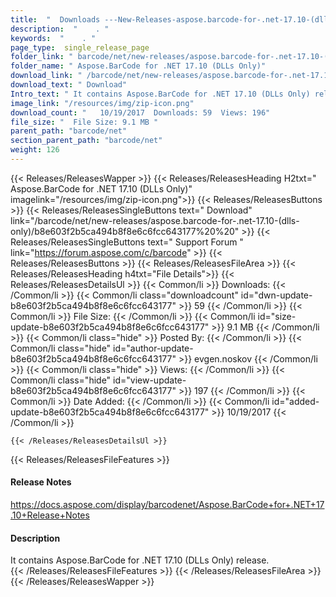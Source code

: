 ```yaml
---
title:  "  Downloads ---New-Releases-aspose.barcode-for-.net-17.10-(dlls-only) . " 
description:  "    . " 
keywords:  "    . " 
page_type:  single_release_page
folder_link: " barcode/net/new-releases/aspose.barcode-for-.net-17.10-(dlls-only)/"
folder_name: " Aspose.BarCode for .NET 17.10 (DLLs Only)"
download_link: " /barcode/net/new-releases/aspose.barcode-for-.net-17.10-(dlls-only)/b8e603f2b5ca494b8f8e6c6fcc643177"
download_text: " Download"
Intro_text: " It contains Aspose.BarCode for .NET 17.10 (DLLs Only) release."
image_link: "/resources/img/zip-icon.png"
download_count: "   10/19/2017  Downloads: 59  Views: 196"
file_size: "  File Size: 9.1 MB "
parent_path: "barcode/net"
section_parent_path: "barcode/net"
weight: 126 
---
```


{{< Releases/ReleasesWapper >}}
  {{< Releases/ReleasesHeading H2txt=" Aspose.BarCode for .NET 17.10 (DLLs Only)" imagelink="/resources/img/zip-icon.png">}}
  {{< Releases/ReleasesButtons >}}
    {{< Releases/ReleasesSingleButtons text=" Download" link="/barcode/net/new-releases/aspose.barcode-for-.net-17.10-(dlls-only)/b8e603f2b5ca494b8f8e6c6fcc643177%20%20" >}}
    {{< Releases/ReleasesSingleButtons text=" Support Forum " link="https://forum.aspose.com/c/barcode" >}}
  {{< Releases/ReleasesButtons >}}
  {{< Releases/ReleasesFileArea >}}
    {{< Releases/ReleasesHeading h4txt="File Details">}}
    {{< Releases/ReleasesDetailsUl >}}
            {{< Common/li  >}} Downloads: {{< /Common/li >}} 
      {{< Common/li class="downloadcount" id="dwn-update-b8e603f2b5ca494b8f8e6c6fcc643177" >}} 59 {{< /Common/li >}} 
      {{< Common/li  >}} File Size: {{< /Common/li >}} 
      {{< Common/li id="size-update-b8e603f2b5ca494b8f8e6c6fcc643177" >}} 9.1 MB {{< /Common/li >}} 
      {{< Common/li  class="hide" >}} Posted By: {{< /Common/li >}} 
      {{< Common/li class="hide" id="author-update-b8e603f2b5ca494b8f8e6c6fcc643177" >}} evgen.noskov {{< /Common/li >}} 
      {{< Common/li class="hide"  >}} Views: {{< /Common/li >}} 
      {{< Common/li class="hide" id="view-update-b8e603f2b5ca494b8f8e6c6fcc643177" >}} 197 {{< /Common/li >}} 
      {{< Common/li  >}} Date Added: {{< /Common/li >}} 
      {{< Common/li id="added-update-b8e603f2b5ca494b8f8e6c6fcc643177" >}} 10/19/2017 {{< /Common/li >}} 

    {{< /Releases/ReleasesDetailsUl >}}

  {{< Releases/ReleasesFileFeatures >}}
      <h4>Release Notes</h4><div><a href="https://docs.aspose.com/display/barcodenet/Aspose.BarCode+for+.NET+17.10+Release+Notes">https://docs.aspose.com/display/barcodenet/Aspose.BarCode+for+.NET+17.10+Release+Notes</a></div><h4>Description</h4><div class="HTMLDescription">It contains Aspose.BarCode for .NET 17.10 (DLLs Only) release.</div>
  {{< /Releases/ReleasesFileFeatures >}}
 {{< /Releases/ReleasesFileArea >}}
{{< /Releases/ReleasesWapper >}}


